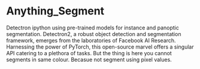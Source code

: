 # Anything_Segment
 Detectron ipython using pre-trained models for instance and panoptic segmentation. Detectron2, a robust object detection and segmentation framework, emerges from the laboratories of Facebook AI Research.​  Harnessing the power of PyTorch, this open-source marvel offers a singular API catering to a plethora of tasks. But the thing is here you cannot segments in same colour. Becasue not segment using pixel values.
